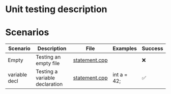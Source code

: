 # Unit testing description

# Scenarios

| Scenario      | Description                           | File                                                  | Examples      | Success   |
| ------------- | ------------------------------------- | ----------------------------------------------------- | ------------- | --------- |
| Empty         | Testing an empty file                 | [statement.cpp](../../../tests/unit/statement.cpp)    |               | ❌        |
| variable decl | Testing a variable declaration        | [statement.cpp](../../../tests/unit/statement.cpp)    | int a = 42;   | ✅        |
